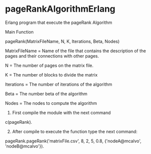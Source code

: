 
# pageRankAlgorithmErlang

Erlang program that execute the pageRank Algorithm

Main Function

pageRank(MatrixFileName, N, K, Iterations, Beta, Nodes)

MatrixFileName = Name of the file that contains the description of the pages and their connections with other pages.

N = The number of pages on the matrix file.

K = The number of blocks to divide the matrix

Iterations = The number of iterations of the algorithm

Beta = The number beta of the algorithm

Nodes = The nodes to compute the algorithm

1) First compile the module with the next command

c(pageRank).

2) After compile to execute the function type the next command:

pageRank.pageRank('matrixFile.csv', 8, 2, 5, 0.8, {'nodeA@mcalvo', 'nodeB@mcalvo'}).

